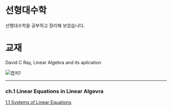 # 선형대수학
선형대수학을 공부하고 정리해 보았습니다.

# 교재
David C Ray, Linear Algebra and its aplication


![캡처1](https://user-images.githubusercontent.com/75726938/105344333-225d8900-5c26-11eb-98ad-d73cde772242.JPG)

---

### ch.1 Linear Equations in Linear Algevra
[1.1 Systems of Linear Equations](https://deep-learning-study.tistory.com/294)
